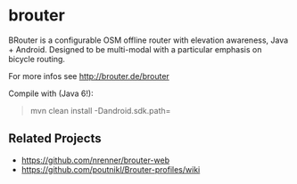 brouter
=======

BRouter is a configurable OSM offline router with elevation awareness, Java + Android. Designed to be multi-modal with a particular emphasis on bicycle routing.

For more infos see http://brouter.de/brouter

Compile with (Java 6!):

> mvn clean install -Dandroid.sdk.path=<your-sdk-path>

Related Projects
----------------

* https://github.com/nrenner/brouter-web
* https://github.com/poutnikl/Brouter-profiles/wiki
